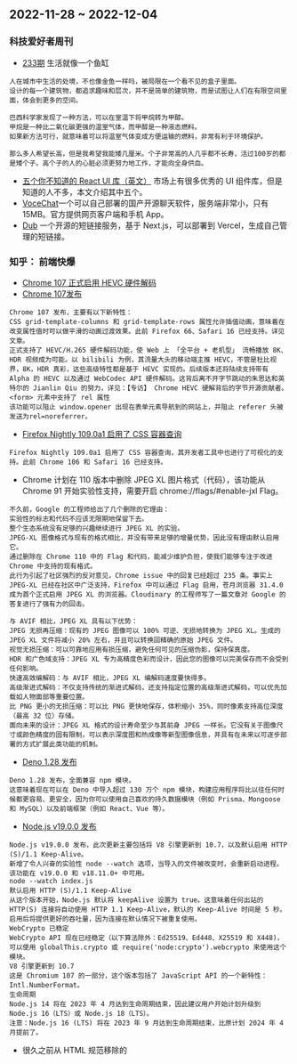 ## 2022-11-28 ~ 2022-12-04

### 科技爱好者周刊
* [233期](https://github.com/ruanyf/weekly/blob/master/docs/issue-233.md) 生活就像一个鱼缸
```
人在城市中生活的处境，不也像金鱼一样吗，被局限在一个看不见的盒子里面。
设计的每一个建筑物，都追求趣味和层次，并不是简单的建筑物，而是试图让人们在有限空间里面，体会到更多的空间。

巴西科学家发现了一种方法，可以在室温下将甲烷转为甲醇。
甲烷是一种比二氧化碳更强的温室气体，而甲醇是一种液态燃料。
如果新方法可行，就意味着可以将温室气体变成方便运输的燃料，非常有利于环境保护。

那么多人希望长高，但是我希望我能矮几厘米。个子非常高的人几乎都不长寿，活过100岁的都是矮个子。高个子的人的心脏必须更努力地工作，才能向全身供血。
```
* [五个你不知道的 React UI 库（英文）](https://ethanmick.com/five-great-react-ui-libraries-you-didnt-know-existed/) 市场上有很多优秀的 UI 组件库，但是知道的人不多，本文介绍其中五个。
* [VoceChat](https://voce.chat/zh-CN)一个可以自己部署的国产开源聊天软件，服务端非常小，只有 15MB。官方提供网页客户端和手机 App。
* [Dub](https://github.com/steven-tey/dub) 一个开源的短链接服务，基于 Next.js，可以部署到 Vercel，生成自己管理的短链接。


### 知乎： 前端快爆
* [Chrome 107 正式启用 HEVC 硬件解码](https://zhuanlan.zhihu.com/p/587841633)
* [Chrome 107发布](https://developer.chrome.com/blog/new-in-chrome-107/)
```
Chrome 107 发布，主要有以下新特性：
CSS grid-template-columns 和 grid-template-rows 属性允许插值动画，意味着在改变属性值时可以做平滑的动画过渡效果。此前 Firefox 66、Safari 16 已经支持。详见文章。
正式支持了 HEVC/H.265 硬件解码功能，使 Web 上 「全平台 + 老机型」 流畅播放 8K、HDR 视频成为可能。以 bilibili 为例，其流量大头的移动端主推 HEVC，不管是杜比视界，8K，HDR 真彩，这些高级特性都是基于 HEVC 实现的。后续版本还将陆续支持带有 Alpha 的 HEVC 以及通过 WebCodec API 硬件解码。这背后离不开字节跳动的朱思达和英特尔的 Jianlin Qiu 的努力，详见：【专访】 Chrome HEVC 硬解背后的字节开源贡献者。
<form> 元素中支持了 rel 属性
该功能可以阻止 window.opener 出现在表单元素导航到的网站上，并阻止 referer 头被发送为rel=noreferrer。
```

* [Firefox Nightly 109.0a1 启用了 CSS 容器查询](https://bugzilla.mozilla.org/show_bug.cgi?id=1801123)
```
Firefox Nightly 109.0a1 启用了 CSS 容器查询，其开发者工具中也进行了可视化的支持。此前 Chrome 106 和 Safari 16 已经支持。
```

* Chrome 计划在 110 版本中删除 JPEG XL 图片格式（代码），该功能从 Chrome 91 开始实验性支持，需要开启 chrome://flags/#enable-jxl Flag。
```
不久前，Google 的工程师给出了几个删除的它理由：
实验性的标志和代码不应该无限期地保留下去。
整个生态系统没有足够的兴趣继续进行 JPEG XL 的实验。
JPEG-XL 图像格式与现有的格式相比，并没有带来足够的增量优势，因此没有理由默认启用它。
通过删除在 Chrome 110 中的 Flag 和代码，能减少维护负担，使我们能够专注于改进 Chrome 中支持的现有格式。
此行为引起了社区强烈的反对意见，Chrome issue 中的回复已经超过 235 条。事实上 JPEG-XL 已经在社区中广泛支持，Firefox 中可以通过 Flag 启用，苍月浏览器 31.4.0 成为首个正式启用 JPEG XL 的浏览器。Cloudinary 的工程师写了一篇文章对 Google 的答复进行了强有力的回击。

与 AVIF 相比，JPEG XL 具有以下优势：
JPEG 无损再压缩：现有的 JPEG 图像可以 100% 可逆、无损地转换为 JPEG XL。生成的 JPEG XL 文件将减小 20% 左右，并且可以转换回精确的原始 JPEG 文件。
视觉无损压缩：可以可靠地应用有损压缩，避免任何可见的压缩伪影，保持保真度。
HDR 和广色域支持：JPEG XL 专为高精度色彩而设计，因此您的图像可以完美保存而不会受到任何影响。
快速高效编解码：与 AVIF 相比，JPEG XL 编解码速度要快得多。
高级渐进式解码：不仅支持传统的渐进式解码，还支持指定位置的高级渐进式解码，可以优先加载如人物面部等重要位置。
比 PNG 更小的无损压缩：可以比 PNG 更快地保存，体积缩小 35%，同时像素支持高位深度（最高 32 位）存储。
面向未来的设计：JPEG XL 格式的设计寿命至少与其前身 JPEG 一样长。它没有关于图像尺寸或颜色精度的固有限制，可以表示深度图和热成像等新型图像信息，并具有在未来以可逐步部署的方式扩展此类功能的机制。
```

* [Deno 1.28 发布](https://deno.com/blog/v1.28)
```
Deno 1.28 发布，全面兼容 npm 模块。
这意味着现在可以在 Deno 中导入超过 130 万个 npm 模块，构建应用程序将比以往任何时候都更容易、更安全，因为你可以使用自己喜欢的持久数据模块（例如 Prisma、Mongoose 和 MySQL）以及前端框架（例如 React、Vue 等）。
```

* [Node.js v19.0.0 发布](https://nodejs.org/en/blog/announcements/v19-release-announce/)
```
Node.js v19.0.0 发布，此次更新主要包括将 V8 引擎更新到 10.7，以及默认启用 HTTP (S)/1.1 Keep-Alive。
新增了令人兴奋的实验性 node --watch 选项，当导入的文件被改变时，会重新启动进程。该功能在 v19.0.0 和 v18.11.0+ 中可用。
node --watch index.js
默认启用 HTTP (S)/1.1 Keep-Alive
从这个版本开始，Node.js 默认将 keepAlive 设置为 true。这意味着任何出站的 HTTP(S) 连接将自动使用 HTTP 1.1 Keep-Alive，默认的 Keep-Alive 时间是 5 秒。启用后将提供更好的吞吐量，因为连接在默认情况下被重复使用。
WebCrypto 已稳定
WebCrypto API 现在已经稳定（以下算法除外：Ed25519、Ed448、X25519 和 X448)，可以使用 globalThis.crypto 或 require('node:crypto').webcrypto 来使用这个模块。
V8 引擎更新到 10.7
这是 Chromium 107 的一部分，这个版本包括了 JavaScript API 的一个新特性： Intl.NumberFormat。
生命周期
Node.js 14 将在 2023 年 4 月达到生命周期结束，因此建议用户开始计划升级到 Node.js 16（LTS）或 Node.js 18（LTS）。
注意：Node.js 16 (LTS) 将在 2023 年 9 月达到生命周期结束，比原计划 2024 年 4 月提前了。
```

* 很久之前从 HTML 规范移除的 <style scoped> 属性脱胎换骨，通过 CSS @scope规则王者归来。
```
该特性可以实现真正意义的组件样式隔离，但又比 Shadow DOM 更加灵活。目前 Chrome 中使用需要开启 --enable-blink-features=CSSScope Flag。
```

* [satori](https://og-playground.vercel.app/) Vercel 发布了全新的 HTML/CSS 转换为 SVG 的引擎：satori
```
该引擎可以运用于生成 OG image 等场景。底层 SVG 转换为 PNG 使用的是 Wasm 版的 resvg-js。
```

* AMD 发布了适用于 GPU 加速的 Brotli 解压缩库：Brotli-G
```
Brotli 是一种压缩算法，广泛应用于 CDN、WOFF2 字体格式等场景。未来基于 GPU 加速的硬件解码普及后可以极大的提升性能。
```

### 奇舞周刊
* [474期](https://weekly.75.team/issue474.html) 8篇博文
* [项目里没用过设计模式？看看 Nest.js 怎么用的](https://mp.weixin.qq.com/s/CKmevwy39MnpsseaH9SwrA)  1） 策略模式 + 工厂模式的应用， 可以灵活的扩展传输策略； 2）适配器模式，实现了和 Express 的解耦，可以轻松的切换到另一个 http 处理库；
* [了解微前端，深入前端架构的前世今生](https://mp.weixin.qq.com/s/UetEZPco-dKDSwrtchVT7g)  SOLID 原则: 1)单一职责原则；2）开放封闭原则；3）里氏替换原则；4）最少知识原则；5）接口隔离原则；6）依赖导致原则；
* [React 中的重新渲染](https://mp.weixin.qq.com/s/ADx8PuNvg4xVVLBeh265kw) 总结较为全面的 React - setState 与 重新渲染关系博文
* [你只会用前端数据埋点 SDK 吗？](https://mp.weixin.qq.com/s/EE-bpsiuL8xkpmpYZEQcdQ) SDK 全称是 Software Development Kit 即 软件开发工具包， 数据埋点其实要考虑的就是 用户行为、错误警告、页面性能 三个核心方面；
* [前端 ES6 之 Promise 实践应用与控制反转](https://mp.weixin.qq.com/s/36he_7HHuYNKyKS53B8nFQ) 对 Promise 进行了基本 API 介绍，然后重点对其实际应用进行了介绍和解析。
* [除了 filter 还有什么置灰网站的方式？](https://mp.weixin.qq.com/s/pwXyZ-MAemaBhlPC6KM0hA) 需要全站置灰，使用 CSS 的 filter: grayscale()；仅仅需要首屏置灰的，可以使用 backdrop-filter: grayscale() 配合 pointer-events: none
* [你不知道的SVG](https://mp.weixin.qq.com/s/EwAeQ0jzsHlQ1x9SUZVt0A) SVG 用法总结，比较全面
* [GitHub 46.2k stars，这个CSS框架火了](https://mp.weixin.qq.com/s/GVD2QPfqVD2QJx71xqdQxA) Bulma 是一个 CSS 库。这意味着它提供了 CSS 类来帮助您设置 HTML 代码的样式。
* [Bulma 简介 - 阮一峰.2017年](http://www.ruanyifeng.com/blog/2017/10/bulma.html) 原来 Bulma 已经是一个很久远的库


## 2022-12-05 ~ 2022-12-11
### 科技爱好者周刊
* [234期](https://github.com/ruanyf/weekly/blob/master/docs/issue-234.md) AI 聊天有多强？
```
ChatGPT 的回答质量太高，全世界最大的程序员问答网站 StackOverflow 宣布，暂时禁止张贴它的回答，理由是它的错误率比较高.
有人已经提出，搜索引擎的重要性将要下降，问题可以直接问 AI。网上甚至有一个 Chrome 浏览器的插件，在谷歌的搜索结果页插入 ChatGPT 的回答（下图），让用户比较谁回答得更好。
2022年将是 AI 应用的元年，人工智能对人类社会的重大改造，就从今年开始了。

大气二氧化碳浓度，是地球变暖最重要的指标之一，浓度越高，气温就会越高。过去几十年来，这个指标一直在上升，目前处于最高点。
不需要充电桩的特斯拉 - 买一个汽油发电机，然后自己改装特斯拉，车上自备汽油，然后把发电机接上充电口。不用车时，发电机就会启动，给特斯拉充电。
```
* [NestJS 介绍（英文）](https://amplication.com/blog/why-choose-nestjs-as-your-backend-framework-amplication) 推荐使用 NestJS 作为后端框架，本文介绍他眼中这个框架的几大优点。
* [LeetCode 解题指南](https://github.com/doocs/leetcode) 这个仓库收集整理了各种算法题的解题指南，包含多种语言的实现。（

### 知乎： 前端快爆
* 暂无
### 奇舞周刊
* [475期](https://weekly.75.team/issue475.html) 9篇博文
* [2022年CSS生态圈技术趋势！](https://mp.weixin.qq.com/s?__biz=MzU2MTIyNDUwMA==&mid=2247510201&idx=1&sn=a3b54ebee6d28ef47eaae8c1a00cf269&chksm=fc7ee6e2cb096ff41dbbc4b4e810821030d2ce4114f8059ef7aa1d5c8b6f94108d766e1c1eea&token=805012839&lang=zh_CN#rd) 原来这些年 新的CSS属性这么多！
* [React Streaming SSR 原理解析](https://mp.weixin.qq.com/s?__biz=Mzg2ODQ1OTExOA==&mid=2247501565&idx=1&sn=b9488bb90455e33eb94ec379c46ce42b&chksm=cea971fcf9def8ea0f176bb06ab65ab4bcf20bfc605f8d728ca382a9de8e72cdfd7c1d1b0930&token=805012839&lang=zh_CN#rd) 关于React 18 新的 SSR 渲染模式： Streaming SSR 最详细的原理分析博文
* [内有乾坤！大有学问的字体定义原理](https://mp.weixin.qq.com/s?__biz=Mzg2MDU4MzU3Nw==&mid=2247494195&idx=1&sn=96e613dbd336f603b4fa217751684b8b&chksm=ce2689c5f95100d33d283599b841f8850e8dcd7c2015742e721dc37efbfccbbad8cd5a53ab23&token=805012839&lang=zh_CN#rd) CSS中 各种字体家族说明
* [自己写插件控制 Webpack 的 Chunk 划分，想怎么分就怎么分](https://mp.weixin.qq.com/s?__biz=Mzg3OTYzMDkzMg==&mid=2247493292&idx=1&sn=dfc933d14b9d331fba19e6042ba84a05&chksm=cf032997f874a0818f4f28a79252b30b9ba6a258c3858ac2979ef27417f83757ac1b70fc18aa&token=805012839&lang=zh_CN#rd) webpack5 配置优化，主要讲解如何编写 webpack插件
* [造轮子利器：AST与前端编译](https://mp.weixin.qq.com/s?__biz=MzkxNTIwMzU5OQ==&mid=2247496497&idx=1&sn=6ae0bf2279829ec1733ffdbfb9700bbf&chksm=c1600051f617894798c20aea010355d224d6b5982dabb9bd59844d0dc644f34ce0a429c2d571&token=805012839&lang=zh_CN#rd) 计算机科学中，抽象语法树（AST）是源代码语法结构的一种抽象表示。
```
常见的编译工具有这几种
babel：目前最主流的编译工具，使用javascript编写。
esbuild：使用Go语言开发的打包工具（也包含了编译功能）, 被Vite用于开发环境的编译。
swc：使用rust编写的编译工具。
```
* [现代 CSS 之高阶图片渐隐消失术](https://mp.weixin.qq.com/s?__biz=Mzg2MDU4MzU3Nw==&mid=2247494281&idx=1&sn=2a3e8083a0ada47f926d511b0163bf3c&chksm=ce26897ff951006910a52ae34695d3383e4ab90ab644ed97915e1d8a2067d87490a33e9cc550&token=805012839&lang=zh_CN#rd) 奇妙的 CSS MASK， 利用了 CSS @propery 和 mask，实现了一些原本看上去需要非常多 div 才能实现或者是需要借助 Canvas 才能实现的效果。
* [简单实现一个虚拟形象系统](https://mp.weixin.qq.com/s?__biz=MzkxNTIwMzU5OQ==&mid=2247496359&idx=1&sn=dc249e9dfca711111088839217dd63b4&chksm=c16001c7f61788d166f3867d135fe21bff12a21b83fdcd8d1bc5266bad918404be4dd4ca3df3&token=805012839&lang=zh_CN#rd) 虚拟形象的简单实现讲解： face-api.js 是基于 tensorflow.js 实现的，内置了一些训练好的模型，这些模型应该是这个方案的核心。
* [如何设计可视化搭建平台的组件商店？](https://mp.weixin.qq.com/s?__biz=MzU2Mzk1NzkwOA==&mid=2247494779&idx=1&sn=85a9dc5c2ff2afeeae78897e1ab5c2c4&chksm=fc50f580cb277c96442cad5b75cd296ad1f3341771f2df2729652ce06273d829eb9d5c07c7aa&token=805012839&lang=zh_CN#rd) 重复博文， 上一年7月份出现过
* [CreateML 使用以及在 iOS 中应用介绍](https://mp.weixin.qq.com/s?__biz=MzkxNTIwMzU5OQ==&mid=2247496428&idx=1&sn=0081289e8bab80ee15ae24a260233d20&chksm=c160018cf617889a732b380be9685976f445e5cdd3b41165f5df438a84fd649feac418e823e5&token=805012839&lang=zh_CN#rd) Create ML 是苹果于2018年 WWDC 推出的生成机器学习模型的工具。它可以接收用户给定的数据，生成 iOS 开发中需要的机器学习模型（Core ML 模型）。


### 周头条
* 上周最大的技术新闻是，OpenAI 公司发布了一款 AI 聊天软件 ChatGPT。


## 2022-12-12 ~ 2022-12-18
### 科技爱好者周刊
* [235期](https://github.com/ruanyf/weekly/blob/master/docs/issue-235.md) 青年失业率与选择创业
```
刚毕业大学生 不适合创业；
大家在越是困难时刻，越不要盲目。 面对失业率上升，你要做的第一位的事情，就是尽快把自己锻造成型，形成稳定的心智和人格，磨练自己的技能。

不分心的一天是非常漫长的一天。（A day without distractions is a very long day.）-Twitter 用户
```
* [你可能不需要 JavaScript（英文）](http://youmightnotneedjs.com/) 这个网站总结了一些常见场景，可以用 HTML + CSS 替代 JavaScript。
* 新一代的 JavaScript 框架都是全栈框架，前后端一体，后端的主要功能就是服务器渲染。以下列表
  * [Next.js](https://nextjs.org/)
  * [Gatsby](https://www.gatsbyjs.com/)
  * [Nuxtjs](https://nuxtjs.org/)
  * [SvelteKit](https://kit.svelte.dev/)
  * [Remix](https://remix.run/)
  * [Astro](https://astro.build/)
  * [SolidStart](https://start.solidjs.com/getting-started/what-is-solidstart)
  * [Fresh](https://fresh.deno.dev/)
  * [Aleph.js](https://alephjs.org/)
  

### 知乎： 前端快爆
* 暂无

### 奇舞周刊
* [476期](https://weekly.75.team/issue476.html) 8篇博文
* [代码在内存中的'形状'](https://mp.weixin.qq.com/s/OqFlCvmAu1AD4okRDZc-9w) 本文讲解V8 引擎如何处理JS代码， 各变量在内存中如何存在？
```
常见浏览器 js 引擎，比方说老版本 IE 使用 Jscript 引擎，而 IE9 之后使用的 Chakra 引擎。safari 使用的是 SquirrelFish 系列引擎。firefox 使用 monkey 系列引擎。chrome 使用 V8 引擎，而且 nodeJs 其实上就是基于 V8 引擎做了进一步封装。
```
* [图解浏览器的多进程渲染机制](https://mp.weixin.qq.com/s/6QR7niKFHY4StFZwDRfyKQ) 经典问题： 从用户在地址栏输入URL，到页面渲染完成这之间发生了什么？回流和重绘是如何对浏览器性能造成影响的？ 解释博文
* [JS 的异步机制一探](https://mp.weixin.qq.com/s/jfXQgAR6Su8yvwgc24g-Lw) 异步机制就是为了解决这个问题，这种机制在 JavaScript 内部采用的事件循环机制（Event Loop）
```
浏览器中 JavaScript 异步编程的发展可以分为四个阶段: 1)回调函数; 2)Promise; 3)Generator; 4)async/await.
```
* [使用 Node.js + OPEN AI 实现一个自动生成图片项目](https://mp.weixin.qq.com/s/ZPKiWT0rZFStZPnSuQyjhg) ChatGPT 实践项目
* [React Native工程Monorepo改造实践](https://mp.weixin.qq.com/s/g5wb_BL-oMPl_sxQAaVMEA) 网易云多个项目收银台 合并： 能够在一个仓库内包含多个工程，也就是Monorepo形式；
* [现代 CSS 高阶技巧，完美的波浪进度条效果！](https://mp.weixin.qq.com/s/ixMp0Jqc_sfNMPDrCYnPPw) CSS如何实现波浪效果， 兼容性还有点问题
* [React将死：看看这些更好的代餐吧](https://mp.weixin.qq.com/s/P-DcT-zN1vYyIunWlsQlAw) 标题党 博文， 主要分享 React 的竞争对手
```
Marko是对HTML的新创想，是一种用于构建动态和响应式用户界面的语言。几乎所有有效HTML都是有效的Marko，它扩展了HTML语言，以声明的方式构建现代应用程序。
```
* [编程神器 Copilot 被官司搞怕了？月收费 19 美元的商业版将提供辩护服务，最高索赔 50 万美元](https://mp.weixin.qq.com/s/ijPOyNeqzz7A9ZuUMJL9qg) Copilot 商业化 “虽迟但到”

### 周头条
* 暂无


## 2022-12-19 ~ 2022-12-25

### 科技爱好者周刊
* [236期](https://github.com/ruanyf/weekly/blob/master/docs/issue-236.md) 中国的阳光地带
```
中国北方其实是一个阳光地带，原因可能是纬度高，也可能是干旱少雨。如果能够好好地改善和维护环境，再加上阳光充足，北方城市肯定是宜居的。

大型建筑项目往往需要 3D 建模，向客户展示建成后的效果。以前，建模都采用建筑专业软件，现在开始转向用游戏引擎建模。
```
* [Mastodon 介绍（英文）](https://wordsmith.social/elilla/a-futuristic-mastodon-introduction-for-2021) astodon 是一个类似推特的社交媒体，但是采用分布式结构，任何人都可以架设实例。本文详细地介绍它的运作机制。美国不少原推特用户 因为马斯特入驻推特，放弃推特账号使用 Mastodon；
* [satori](https://github.com/vercel/satori) 这个 JS 库可以把 HTML 和 CSS 代码转为 SVG 图形，很适合为组件生成缩略图。

### 知乎： 前端快爆
* 暂无

### 奇舞周刊
* [477期](https://weekly.75.team/issue477.html) 9篇博文
* [一文弄懂 React ref 原理](https://mp.weixin.qq.com/s/SjNhubRxlPbPqpzqI7ZGmA) 收获 React ref 的基本和进阶用法，并且能够明白 React 内部是如何处理 ref.
* [一些常见的移动端适配方案，你了解吗？](https://mp.weixin.qq.com/s/NDdAOyxmnK6Ln-Yb1JhVRw) 总结较简单但实用
* [Monorepo 下 Git 工作流的最佳实践](https://mp.weixin.qq.com/s/tNs5CVdmj4DepYmELWjdzA) git工作流： Feature branch 工作流（小型项目）、Trunk-based 工作流（中大型项目）
```
目前大部分业务场景使用的都是 feature branch 的开发模式，如果你的业务是多人开发一个巨型应用（如抖音主站、飞书文档等），应该尝试使用 Trunk based 开发模式，这会提高仓库整体工程质量和管理水平。
```
* [一道 3 层的 TypeScript 面试题，你能答到第几层？](https://mp.weixin.qq.com/s/wWqeF5JJO3WlmBpDIcSuiw) 类型编程是 ts 最难的部分，也是最强大的部分。攻克了这一层，ts 就可以说学的差不多了。
* [结合vue案例梳理前端设计模式](https://mp.weixin.qq.com/s/Lbad9bo59cKkMk8WNaXcGA) 单一职责原则、开放封闭原则、里式替换原则、接口隔离原则 、依赖反转原则 、最少知识原则
* [浅谈柯里化](https://mp.weixin.qq.com/s/oEd2ZRosqAG_n-HYBNzllQ) 柯里化（英语：Currying ），又译为卡瑞化或加里化，是把接受多个参数的函数变换成接受一个单一参数（最初函数的第一个参数）的函数，并且返回接受余下的参数，而且返回结果的新函数的技术。
* [不使用第三方库怎么实现【前端引导页】功能？](https://mp.weixin.qq.com/s/-O_AnG2pc5H5hLcwu9PTCA) 如何实现前端引导页功能
* [打包JavaScript库的现代化指南](https://mp.weixin.qq.com/s/m-i_Et6YqkZ0aj537vN2_A) 比较全面的打包JS指南
```
esm 是 “EcmaScript module” 的缩写。
cjs 是 “CommonJS module” 的缩写。
umd 是 “Universal Module Definition” 的缩写，它可以在 <script> 标签中执行、被 CommonJS 模块加载器加载、被 AMD 模块加载器加载。
```
* [14 个快速简洁的单行 JavaScript 代码解决方案](https://mp.weixin.qq.com/s/pDqHxpTMUE_f9M7w8T32qA) 这些紧凑的解决方案有时性能和可读性较低，但使用它们可以证明您的编程能力和对语言的掌握程度。 单行JS不利于维护， 不收录！


## 2022-12-26 ~ 2023-01-01
### 科技爱好者周刊
* [237期](https://github.com/ruanyf/weekly/blob/master/docs/issue-237.md) 真实方位是如何暴露的？
```
每个路由器的 MAC 地址都是独一无二，而且固定不变。因此，对于互联网公司来说，只要建一个数据库，收集路由器的 MAC 地址和所在地方位，就能知道用户的真实方位了。根据用户使用的网络 就能推断出 真实地址，可绕过 IP 伪装机制；
很多 App 都偷偷收集这些数据，谷歌、苹果这样的大公司，至少是明着干，可能还有办法关掉。小公司是偷偷做，根本不告诉用户，完全防不胜防。
所以，在互联网上，想要隐藏自己的方位，其实非常难。如果电信服务商、操作系统、应用软件都设置了追踪机制，它们联合起来，我觉得几乎没有可能隐藏自己。

蓝牙仍然令人痛苦!
蓝牙的最大优点是低功耗，缺点就是随之而来的一些物理限制：连接距离短，带宽小，容易受干扰，不安全。
```
* [OpenVerse](https://wordpress.org/openverse/)一个图片和音频的搜索引擎，据说包含超过6亿件作品，都可以自由使用，不用付费。

### 知乎： 前端快爆
* 暂无

### 奇舞周刊
* [478期](https://weekly.75.team/issue478.html) 9篇博文
* 暂无